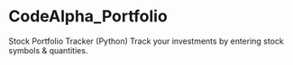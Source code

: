 # CodeAlpha_Portfolio
Stock Portfolio Tracker (Python) Track your investments by entering stock symbols &amp; quantities.
